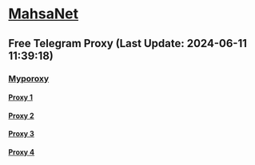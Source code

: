 
# [MahsaNet](https://t.me/mahsa_net)
## Free Telegram Proxy (Last Update: 2024-06-11 11:39:18)
### [Myporoxy](https://t.me/Myporoxy)
#### [Proxy 1](tg://proxy?server=Cloudflare.com.nokia.com.co.uk.do_yo.want_to.clash_with.this.www.microsoft.com.there_is_no.place_like.localhost.www.bing.com.count_with_me.cyou.net.digikala.com.msn.com.bsi.ir.khamanei.ir.again_to_fight.everyone.i_am.the_internet.dashakol.pw&port=5777&secret=FgMBAgABAAH8AwOG4kw63Q==)
#### [Proxy 2](tg://proxy?server=Cloudflare.com.nokia.com.co.uk.do_yo.want_to.clash_with.this.www.microsoft.com.there_is_no.place_like.localhost.www.bing.com.count_with_me.cyou.net.digikala.com.msn.com.bsi.ir.khamanei.ir.again_to_fight.everyone.i_am.the_internet.dashakol.pw&port=5777&secret=FgMBAgABAAH8AwOG4kw63Q==)
#### [Proxy 3](tg://proxy?server=cloudflare.com.nokia.com.co.uk.do_yo.want_to.clash_with.this.www.microsoft.com.there_is_no.place_like.localhost.www.bing.com.count_with_me.cyou.net.digikala.com.msn.com.bsi.ir.khamanei.ir.again_to_fight.everyone.i_am.the_internet.dortmond.sbs.&port=1881&secret=FgMBAgABAAH8AwOG4kw63Q==)
#### [Proxy 4](tg://proxy?server=cloudflare.com.nokia.com.co.uk.do_yo.want_to.clash_with.this.www.microsoft.com.there_is_no.place_like.localhost.www.bing.com.count_with_me.cyou.net.digikala.com.msn.com.bsi.ir.khamanei.ir.again_to_fight.everyone.i_am.the_internet.dortmond.sbs.&port=1881&secret=FgMBAgABAAH8AwOG4kw63Q==)

    